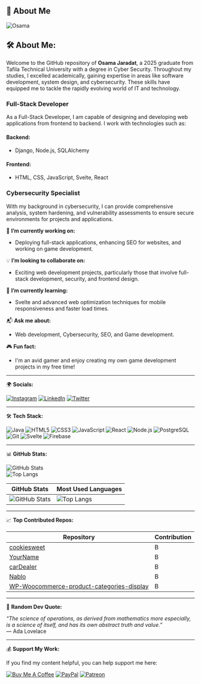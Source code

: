 <link rel="stylesheet" href="https://cdn.jsdelivr.net/gh/devicons/devicon@v2.14.0/devicon.min.css">

## 💫 About Me

![Osama](https://static.wikia.nocookie.net/pathfinders/images/9/9f/1542545785_previewfile_1364278549.gif/revision/latest?cb=20200102224006&path-prefix=es)


🛠️ About Me:
---

Welcome to the GitHub repository of **Osama Jaradat**, a 2025 graduate from Tafila Technical University with a degree in Cyber Security. Throughout my studies, I excelled academically, gaining expertise in areas like software development, system design, and cybersecurity. These skills have equipped me to tackle the rapidly evolving world of IT and technology.

### Full-Stack Developer  
As a Full-Stack Developer, I am capable of designing and developing web applications from frontend to backend. I work with technologies such as:

#### Backend:  
- Django, Node.js, SQLAlchemy

#### Frontend:  
- HTML, CSS, JavaScript, Svelte, React

### Cybersecurity Specialist  
With my background in cybersecurity, I can provide comprehensive analysis, system hardening, and vulnerability assessments to ensure secure environments for projects and applications.

🔧 **I’m currently working on:**  
- Deploying full-stack applications, enhancing SEO for websites, and working on game development.

💡 **I’m looking to collaborate on:**  
- Exciting web development projects, particularly those that involve full-stack development, security, and frontend design.

🧠 **I’m currently learning:**  
- Svelte and advanced web optimization techniques for mobile responsiveness and faster load times.

📬 **Ask me about:**  
- Web development, Cybersecurity, SEO, and Game development.

🎮 **Fun fact:**  
- I'm an avid gamer and enjoy creating my own game development projects in my free time!

---

🌍 **Socials:**

[![Instagram](https://img.shields.io/badge/Instagram-%23E4405F.svg?style=for-the-badge&logo=Instagram&logoColor=white)](https://instagram.com/osama.143r) [![LinkedIn](https://img.shields.io/badge/LinkedIn-%230077B5.svg?style=for-the-badge&logo=linkedin&logoColor=white)](https://linkedin.com/in/osama-jaradat) [![Twitter](https://img.shields.io/badge/Twitter-%231DA1F2.svg?style=for-the-badge&logo=twitter&logoColor=white)](https://twitter.com/Oso_Luffy)

---

🛠️ **Tech Stack:**

![Java](https://img.shields.io/badge/Java-%23ED8B00.svg?style=for-the-badge&logo=java&logoColor=white) ![HTML5](https://img.shields.io/badge/HTML5-%23E34F26.svg?style=for-the-badge&logo=html5&logoColor=white) ![CSS3](https://img.shields.io/badge/CSS3-%231572B6.svg?style=for-the-badge&logo=css3&logoColor=white) ![JavaScript](https://img.shields.io/badge/JavaScript-%23F7DF1E.svg?style=for-the-badge&logo=javascript&logoColor=black) ![React](https://img.shields.io/badge/React-%2361DAFB.svg?style=for-the-badge&logo=react&logoColor=black) ![Node.js](https://img.shields.io/badge/Node.js-%23339933.svg?style=for-the-badge&logo=nodedotjs&logoColor=white) ![PostgreSQL](https://img.shields.io/badge/PostgreSQL-%23316192.svg?style=for-the-badge&logo=postgresql&logoColor=white) ![Git](https://img.shields.io/badge/Git-%23F05033.svg?style=for-the-badge&logo=git&logoColor=white) ![Svelte](https://img.shields.io/badge/Svelte-%23FF3E00.svg?style=for-the-badge&logo=svelte&logoColor=white) ![Firebase](https://img.shields.io/badge/Firebase-%23039BE5.svg?style=for-the-badge&logo=firebase)

---

📊 **GitHub Stats:**

![GitHub Stats](https://github-readme-stats.vercel.app/api?username=Oso00Luffy&show_icons=true&theme=radical)  
![Top Langs](https://github-readme-stats.vercel.app/api/top-langs/?username=Oso00Luffy&layout=compact&theme=radical)

| GitHub Stats | Most Used Languages |
| ------------ | ------------------- |
| ![GitHub Stats](https://github-readme-stats.vercel.app/api?username=Oso00Luffy&show_icons=true&count_private=true&theme=radical) | ![Top Langs](https://github-readme-stats.vercel.app/api/top-langs/?username=Oso00Luffy&layout=compact&theme=radical) |

---

📈 **Top Contributed Repos:**

| Repository | Contribution |
| ---------- | ------------ |
| [cookiesweet](https://github.com/Oso00Luffy/cookiesweet) | B |
| [YourName](https://github.com/Oso00Luffy/YourRepo) | B |
| [carDealer](https://github.com/Oso00Luffy/carDealer) | B |
| [Nablo](https://github.com/Oso00Luffy/Nablo) | B |
| [WP-Woocommerce-product-categories-display](https://github.com/Oso00Luffy/WP-Woocommerce-product-categories-display) | B |

---

💬 **Random Dev Quote:**

_“The science of operations, as derived from mathematics more especially, is a science of itself, and has its own abstract truth and value.”_  
— Ada Lovelace

---

💰 **Support My Work:**

If you find my content helpful, you can help support me here:

[![Buy Me A Coffee](https://img.shields.io/badge/Buy%20Me%20A%20Coffee-%23FFDD00.svg?style=for-the-badge&logo=buy-me-a-coffee&logoColor=black)](https://buymeacoffee.com) [![PayPal](https://img.shields.io/badge/PayPal-%2300457C.svg?style=for-the-badge&logo=paypal&logoColor=white)](paypal.me/osamasenpaiii
) [![Patreon](https://img.shields.io/badge/Patreon-%23FF424D.svg?style=for-the-badge&logo=patreon&logoColor=white)](https://patreon.com)
